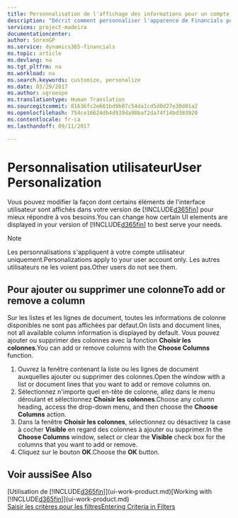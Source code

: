 ```yaml
---
title: Personnalisation de l'affichage des informations pour un compte utilisateur | Microsoft Docs
description: "Décrit comment personnaliser l'apparence de Financials pour votre compte d'utilisateur."
services: project-madeira
documentationcenter: 
author: SorenGP
ms.service: dynamics365-financials
ms.topic: article
ms.devlang: na
ms.tgt_pltfrm: na
ms.workload: na
ms.search.keywords: customize, personalize
ms.date: 03/29/2017
ms.author: sgroespe
ms.translationtype: Human Translation
ms.sourcegitcommit: 81636fc2e661bd9b07c54da1cd5d0d27e30d01a2
ms.openlocfilehash: 754ce16624db4d939da98baf2da74f14bd383920
ms.contentlocale: fr-ca
ms.lasthandoff: 09/11/2017

---
```

# <a name="user-personalization"></a><span data-ttu-id="0956a-103">Personnalisation utilisateur</span><span class="sxs-lookup"><span data-stu-id="0956a-103">User Personalization</span></span>
<span data-ttu-id="0956a-104">Vous pouvez modifier la façon dont certains éléments de l'interface utilisateur sont affichés dans votre version de [!INCLUDE[d365fin](includes/d365fin_md.md)] pour mieux répondre à vos besoins.</span><span class="sxs-lookup"><span data-stu-id="0956a-104">You can change how certain UI elements are displayed in your version of [!INCLUDE[d365fin](includes/d365fin_md.md)] to best serve your needs.</span></span>

> [!NOTE]  
>   <span data-ttu-id="0956a-105">Les personnalisations s'appliquent à votre compte utilisateur uniquement.</span><span class="sxs-lookup"><span data-stu-id="0956a-105">Personalizations apply to your user account only.</span></span> <span data-ttu-id="0956a-106">Les autres utilisateurs ne les voient pas.</span><span class="sxs-lookup"><span data-stu-id="0956a-106">Other users do not see them.</span></span>

## <a name="to-add-or-remove-a-column"></a><span data-ttu-id="0956a-107">Pour ajouter ou supprimer une colonne</span><span class="sxs-lookup"><span data-stu-id="0956a-107">To add or remove a column</span></span>
<span data-ttu-id="0956a-108">Sur les listes et les lignes de document, toutes les informations de colonne disponibles ne sont pas affichées par défaut.</span><span class="sxs-lookup"><span data-stu-id="0956a-108">On lists and document lines, not all available column information is displayed by default.</span></span> <span data-ttu-id="0956a-109">Vous pouvez ajouter ou supprimer des colonnes avec la fonction **Choisir les colonnes**.</span><span class="sxs-lookup"><span data-stu-id="0956a-109">You can add or remove columns with the **Choose Columns** function.</span></span>

1. <span data-ttu-id="0956a-110">Ouvrez la fenêtre contenant la liste ou les lignes de document auxquelles ajouter ou supprimer des colonnes.</span><span class="sxs-lookup"><span data-stu-id="0956a-110">Open the window with a list or document lines that you want to add or remove columns on.</span></span>
2. <span data-ttu-id="0956a-111">Sélectionnez n'importe quel en-tête de colonne, allez dans le menu déroulant et sélectionnez **Choisir les colonnes**.</span><span class="sxs-lookup"><span data-stu-id="0956a-111">Choose any column heading, access the drop-down menu, and then choose the **Choose Columns** action.</span></span>
3. <span data-ttu-id="0956a-112">Dans la fenêtre **Choisir les colonnes**, sélectionnez ou désactivez la case à cocher **Visible** en regard des colonnes à ajouter ou supprimer.</span><span class="sxs-lookup"><span data-stu-id="0956a-112">In the **Choose Columns** window, select or clear the **Visible** check box for the columns that you want to add or remove.</span></span>
4. <span data-ttu-id="0956a-113">Cliquez sur le bouton **OK**.</span><span class="sxs-lookup"><span data-stu-id="0956a-113">Choose the **OK** button.</span></span>

## <a name="see-also"></a><span data-ttu-id="0956a-114">Voir aussi</span><span class="sxs-lookup"><span data-stu-id="0956a-114">See Also</span></span>
<span data-ttu-id="0956a-115">[Utilisation de [!INCLUDE[d365fin](includes/d365fin_md.md)]](ui-work-product.md)</span><span class="sxs-lookup"><span data-stu-id="0956a-115">[Working with [!INCLUDE[d365fin](includes/d365fin_md.md)]](ui-work-product.md)</span></span>  
[<span data-ttu-id="0956a-116">Saisir les critères pour les filtres</span><span class="sxs-lookup"><span data-stu-id="0956a-116">Entering Criteria in Filters</span></span>](ui-enter-criteria-filters.md)

